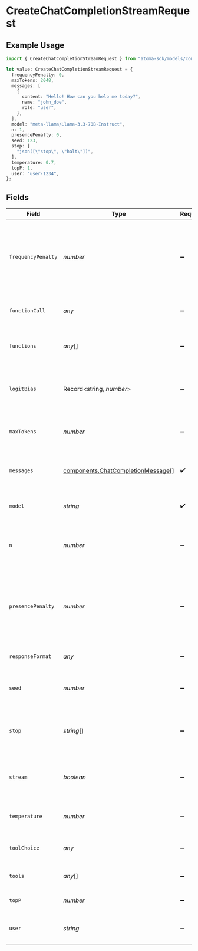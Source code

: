 # CreateChatCompletionStreamRequest

## Example Usage

```typescript
import { CreateChatCompletionStreamRequest } from "atoma-sdk/models/components";

let value: CreateChatCompletionStreamRequest = {
  frequencyPenalty: 0,
  maxTokens: 2048,
  messages: [
    {
      content: "Hello! How can you help me today?",
      name: "john_doe",
      role: "user",
    },
  ],
  model: "meta-llama/Llama-3.3-70B-Instruct",
  n: 1,
  presencePenalty: 0,
  seed: 123,
  stop: [
    "json([\"stop\", \"halt\"])",
  ],
  temperature: 0.7,
  topP: 1,
  user: "user-1234",
};
```

## Fields

| Field                                                                                                                 | Type                                                                                                                  | Required                                                                                                              | Description                                                                                                           | Example                                                                                                               |
| --------------------------------------------------------------------------------------------------------------------- | --------------------------------------------------------------------------------------------------------------------- | --------------------------------------------------------------------------------------------------------------------- | --------------------------------------------------------------------------------------------------------------------- | --------------------------------------------------------------------------------------------------------------------- |
| `frequencyPenalty`                                                                                                    | *number*                                                                                                              | :heavy_minus_sign:                                                                                                    | Number between -2.0 and 2.0. Positive values penalize new tokens based on their<br/>existing frequency in the text so far | 0                                                                                                                     |
| `functionCall`                                                                                                        | *any*                                                                                                                 | :heavy_minus_sign:                                                                                                    | Controls how the model responds to function calls                                                                     |                                                                                                                       |
| `functions`                                                                                                           | *any*[]                                                                                                               | :heavy_minus_sign:                                                                                                    | A list of functions the model may generate JSON inputs for                                                            |                                                                                                                       |
| `logitBias`                                                                                                           | Record<string, *number*>                                                                                              | :heavy_minus_sign:                                                                                                    | Modify the likelihood of specified tokens appearing in the completion                                                 |                                                                                                                       |
| `maxTokens`                                                                                                           | *number*                                                                                                              | :heavy_minus_sign:                                                                                                    | The maximum number of tokens to generate in the chat completion                                                       | 2048                                                                                                                  |
| `messages`                                                                                                            | [components.ChatCompletionMessage](../../models/components/chatcompletionmessage.md)[]                                | :heavy_check_mark:                                                                                                    | A list of messages comprising the conversation so far                                                                 |                                                                                                                       |
| `model`                                                                                                               | *string*                                                                                                              | :heavy_check_mark:                                                                                                    | ID of the model to use                                                                                                | meta-llama/Llama-3.3-70B-Instruct                                                                                     |
| `n`                                                                                                                   | *number*                                                                                                              | :heavy_minus_sign:                                                                                                    | How many chat completion choices to generate for each input message                                                   | 1                                                                                                                     |
| `presencePenalty`                                                                                                     | *number*                                                                                                              | :heavy_minus_sign:                                                                                                    | Number between -2.0 and 2.0. Positive values penalize new tokens based on<br/>whether they appear in the text so far  | 0                                                                                                                     |
| `responseFormat`                                                                                                      | *any*                                                                                                                 | :heavy_minus_sign:                                                                                                    | The format to return the response in                                                                                  |                                                                                                                       |
| `seed`                                                                                                                | *number*                                                                                                              | :heavy_minus_sign:                                                                                                    | If specified, our system will make a best effort to sample deterministically                                          | 123                                                                                                                   |
| `stop`                                                                                                                | *string*[]                                                                                                            | :heavy_minus_sign:                                                                                                    | Up to 4 sequences where the API will stop generating further tokens                                                   | json(["stop", "halt"])                                                                                                |
| `stream`                                                                                                              | *boolean*                                                                                                             | :heavy_minus_sign:                                                                                                    | Whether to stream back partial progress. Must be true for this request type.                                          |                                                                                                                       |
| `temperature`                                                                                                         | *number*                                                                                                              | :heavy_minus_sign:                                                                                                    | What sampling temperature to use, between 0 and 2                                                                     | 0.7                                                                                                                   |
| `toolChoice`                                                                                                          | *any*                                                                                                                 | :heavy_minus_sign:                                                                                                    | Controls which (if any) tool the model should use                                                                     |                                                                                                                       |
| `tools`                                                                                                               | *any*[]                                                                                                               | :heavy_minus_sign:                                                                                                    | A list of tools the model may call                                                                                    |                                                                                                                       |
| `topP`                                                                                                                | *number*                                                                                                              | :heavy_minus_sign:                                                                                                    | An alternative to sampling with temperature                                                                           | 1                                                                                                                     |
| `user`                                                                                                                | *string*                                                                                                              | :heavy_minus_sign:                                                                                                    | A unique identifier representing your end-user                                                                        | user-1234                                                                                                             |